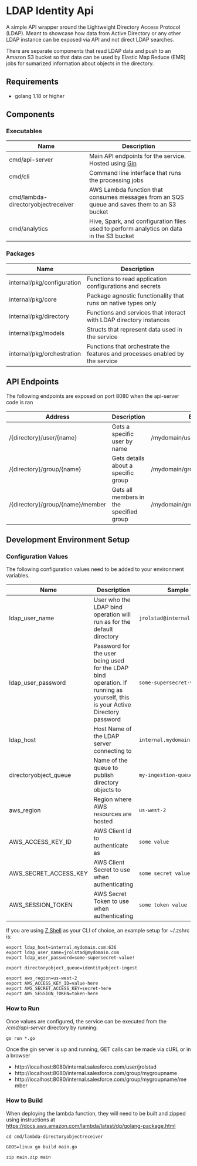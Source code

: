 # LDAP Identity Api
A simple API wrapper around the Lightweight Directory Access Protocol (LDAP).  Meant to showcase how data from Active Directory or any other LDAP instance can be exposed via API and not direct LDAP searches.

There are separate components that read LDAP data and push to an Amazon S3 bucket so that data can be used by Elastic Map Reduce (EMR) jobs for sumarized information about objects in the directory.

## Requirements
* golang 1.18 or higher

## Components
### Executables
|Name| Description                                                                               |
|---|-------------------------------------------------------------------------------------------|
|cmd/api-server| Main API endpoints for the service.  Hosted using [Gin](https://github.com/gin-gonic/gin) |
|cmd/cli|Command line interface that runs the processing jobs|
|cmd/lambda-directoryobjectreceiver|AWS Lambda function that consumes messages from an SQS queue and saves them to an S3 bucket|
|cmd/analytics|Hive, Spark, and configuration files used to perform analytics on data in the S3 bucket|

### Packages
|Name| Description                                                        |
|---|--------------------------------------------------------------------|
|internal/pkg/configuration| Functions to read application configurations and secrets           |
|internal/pkg/core| Package agnostic functionality that runs on native types only      |
|internal/pkg/directory| Functions and services that interact with LDAP directory instances |
|internal/pkg/models|Structs that represent data used in the service|
|internal/pkg/orchestration|Functions that orchestrate the features and processes enabled by the service|

## API Endpoints
The following endpoints are exposed on port 8080 when the api-server code is ran

|Address|Description|Example|
|---|---|---|
| /{directory}/user/{name}|Gets a specific user by name| /mydomain/user/jrolstad|
|/{directory}/group/{name}|Gets details about a specific group|/mydomain/group/all_users|
|/{directory}/group/{name}/member|Gets all members in the specified group|/mydomain/group/all_users/member|

## Development Environment Setup
### Configuration Values
The following configuration values need to be added to your environment variables.

| Name                  | Description                                                                                                                   | Sample Value                           |
|-----------------------|-------------------------------------------------------------------------------------------------------------------------------|----------------------------------------|
| ldap_user_name        | User who the LDAP bind operation will run as for the default directory                                                        | ```jrolstad@internal.salesforce.com``` |
| ldap_user_password    | Password for the user being used for the LDAP bind operation.  If running as yourself, this is your Active Directory password | ```some-supersecret-value!```          |
| ldap_host             | Host Name of the LDAP server connecting to                                                                                    | ```internal.mydomain.com:636```        |
| directoryobject_queue | Name of the queue to publish directory objects to                                                                             | ```my-ingestion-queue```               |
| aws_region            | Region where AWS resources are hosted                                                                                         | ```us-west-2```                        |
| AWS_ACCESS_KEY_ID     | AWS Client Id to authenticate as                                                                                              | ```some value```                       |
| AWS_SECRET_ACCESS_KEY | AWS Client Secret to use when authenticating                                                                                  | ```some secret value```                |
| AWS_SESSION_TOKEN     | AWS Secret Token to use when authenticating                                                                                   | ```some token value```                 |
If you are using [Z Shell](https://en.wikipedia.org/wiki/Z_shell) as your CLI of choice, an example setup for ~/.zshrc is:
```shell
export ldap_host=internal.mydomain.com:636
export ldap_user_name=jrolstad@mydomain.com
export ldap_user_password=some-supersecret-value! 

export directoryobject_queue=identityobject-ingest

export aws_region=us-west-2
export AWS_ACCESS_KEY_ID=value-here
export AWS_SECRET_ACCESS_KEY=secret-here
export AWS_SESSION_TOKEN=token-here
```

### How to Run
Once values are configured, the service can be executed from the _/cmd/api-server_ directory by running:
```shell
go run *.go
```

Once the gin server is up and running, GET calls can be made via cURL or in a browser
* http://localhost:8080/internal.salesforce.com/user/jrolstad
* http://localhost:8080/internal.salesforce.com/group/mygroupname
* http://localhost:8080/internal.salesforce.com/group/mygroupname/member

### How to Build
When deploying the lambda function, they will need to be built and zipped using instructions at https://docs.aws.amazon.com/lambda/latest/dg/golang-package.html
```shell
cd cmd/lambda-directoryobjectreceiver

GOOS=linux go build main.go

zip main.zip main
```
